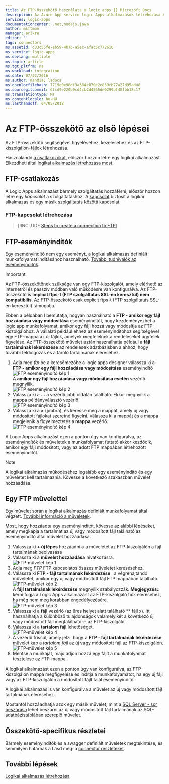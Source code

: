 ```yaml
---
title: Az FTP-összekötő használata a logic apps |} Microsoft Docs
description: Az Azure App service logic Apps alkalmazások létrehozása A fájlok kezelését FTP-kiszolgálóhoz csatlakozni. Például feltöltés különféle műveleteket hajtson végre, frissítése, lekérése és FTP-kiszolgáló fájlok törlése.
services: logic-apps
documentationcenter: .net,nodejs,java
author: msftman
manager: erikre
editor: ''
tags: connectors
ms.assetid: d83c55fe-eb59-4b7b-a5ec-afac5c772616
ms.service: logic-apps
ms.devlang: multiple
ms.topic: article
ms.tgt_pltfrm: na
ms.workload: integration
ms.date: 07/22/2016
ms.author: mandia; ladocs
ms.openlocfilehash: 7719e0e90df3a384e870e2e839cb77a27d95ada8
ms.sourcegitcommit: 6fcd9e220b9cd4cb2d4365de0299bf48fbb18c17
ms.translationtype: MT
ms.contentlocale: hu-HU
ms.lasthandoff: 04/05/2018
---
```

# <a name="get-started-with-the-ftp-connector"></a>Az FTP-összekötő az első lépései
Az FTP-összekötő segítségével figyeléséhez, kezeléséhez és az FTP-kiszolgálón-fájlok létrehozása. 

Használandó [a csatlakozókat](apis-list.md), először hozzon létre egy logikai alkalmazást. Elkezdheti által [logikai alkalmazás létrehozása most](../logic-apps/quickstart-create-first-logic-app-workflow.md).

## <a name="connect-to-ftp"></a>FTP-csatlakozás
A Logic Apps alkalmazást bármely szolgáltatás hozzáférni, először hozzon létre egy *kapcsolat* a szolgáltatáshoz. A [kapcsolat](connectors-overview.md) biztosít a logikai alkalmazás és egy másik szolgáltatás közötti kapcsolat.  

### <a name="create-a-connection-to-ftp"></a>FTP-kapcsolat létrehozása
> [!INCLUDE [Steps to create a connection to FTP](../../includes/connectors-create-api-ftp.md)]
> 
> 

## <a name="use-a-ftp-trigger"></a>FTP-eseményindítók
Egy eseményindító nem egy eseményt, a logikai alkalmazás definiált munkafolyamat indításához használható. [További tudnivalók az eseményindítók](../logic-apps/logic-apps-overview.md#logic-app-concepts).  

> [!IMPORTANT]
> Az FTP-összekötőnek szüksége van egy FTP-kiszolgálót, amely elérhető az internetről és passzív módban való működésre van konfigurálva. Az FTP-összekötő is **implicit ftps-t (FTP szolgáltatás SSL-en keresztül) nem kompatibilis**. Az FTP-összekötő csak explicit ftps-t (FTP szolgáltatás SSL-en keresztül) támogatja.  
> 
> 

Ebben a példában I bemutatja, hogyan használható a **FTP - amikor egy fájl hozzáadása vagy módosítása** eseményindítót, hogy kezdeményezhet a logic app munkafolyamat, amikor egy fájl hozzá vagy módosítja az FTP-kiszolgálóhoz. A vállalati például ehhez az eseményindítóhoz segítségével egy FTP-mappa az új fájlok, amelyek megfelelnek a rendeléseket ügyfelek figyelése.  Az FTP-összekötő művelet aztán használhatja például a **fájl tartalmának lekérdezése** az rendelések adatbázisban a ahhoz, hogy további feldolgozás és a tároló tartalmának eléréséhez.

1. Adja meg *ftp* be a keresőmezőbe a logic apps designer válassza ki a **FTP - amikor egy fájl hozzáadása vagy módosítása** eseményindító   
   ![FTP eseményindító kép 1](./media/connectors-create-api-ftp/ftp-trigger-1.png)  
   A **amikor egy fájl hozzáadása vagy módosítása esetén** vezérlő megnyílik.  
   ![FTP eseményindító kép 2](./media/connectors-create-api-ftp/ftp-trigger-2.png)  
2. Válassza ki a **...**  a vezérlő jobb oldalán található. Ekkor megnyílik a mappa példányválasztó vezérlő  
   ![FTP eseményindító kép 3](./media/connectors-create-api-ftp/ftp-trigger-3.png)  
3. Válassza ki a **>** (jobbra), és keresse meg a mappát, amely új vagy módosított fájlokat szeretné figyelni. Válassza ki a mappát és a mappa megjelenik a figyelmeztetés a **mappa** vezérlő.  
   ![FTP eseményindító kép 4](./media/connectors-create-api-ftp/ftp-trigger-4.png)   

A Logic Apps alkalmazást ezen a ponton úgy van konfigurálva, az eseményindítók és műveletek a munkafolyamat futtató akkor kezdődik, amikor egy fájl módosított, vagy az adott FTP mappában létrehozott eseményindítót. 

> [!NOTE]
> A logikai alkalmazás működéséhez legalább egy eseményindító és egy műveletet kell tartalmaznia. Kövesse a következő szakaszban művelet hozzáadása.  
> 
> 

## <a name="use-a-ftp-action"></a>Egy FTP művelettel
Egy művelet során a logikai alkalmazás definiált munkafolyamat által végzett. [További információ a műveletek](../logic-apps/logic-apps-overview.md#logic-app-concepts).  

Most, hogy hozzáadta egy eseményindítót, kövesse az alábbi lépéseket, amely megkapja a tartalmát az új vagy módosított fájl található az eseményindító által művelet hozzáadása.    

1. Válassza ki **+ új lépés** hozzáadni a a műveletet az FTP-kiszolgálón a fájl tartalmának beolvasása  
2. Válassza ki a **művelet hozzáadása** hivatkozásra.  
   ![FTP-művelet kép 1](./media/connectors-create-api-ftp/ftp-action-1.png)  
3. Adja meg *FTP* FTP kapcsolatos összes műveletet kereséséhez.
4. Válassza ki **FTP - fájl tartalmának lekérdezése** , a végrehajtandó műveletet, amikor egy új vagy módosított fájl FTP mappában található.      
   ![FTP-művelet kép 2](./media/connectors-create-api-ftp/ftp-action-2.png)  
   A **fájl tartalmának lekérdezése** megnyílik szabályozzák. **Megjegyzés:**: kérni fogja a Logic Apps alkalmazást az FTP-kiszolgáló fiók eléréséhez, ha még nem meg korábban engedélyezésére.  
   ![FTP-művelet kép 3](./media/connectors-create-api-ftp/ftp-action-3.png)   
5. Válassza ki a **fájl** vezérlő (az üres helyet alatt található ** fájl x). Itt használhatja a különböző tulajdonságok valamelyikét a következő új vagy módosított fájl megtalálható-e az FTP-kiszolgáló.  
6. Válassza ki a **tartalom fájl** lehetőséget.  
   ![FTP-művelet kép 4](./media/connectors-create-api-ftp/ftp-action-4.png)   
7. A vezérlő frissül, amely jelzi, hogy a **FTP - fájl tartalmának lekérdezése** művelet kap a *tartalom fájl* az új vagy módosított fájl az FTP-kiszolgálón.      
   ![FTP-művelet kép 5](./media/connectors-create-api-ftp/ftp-action-5.png)     
8. Mentse a munkáját, majd adjon hozzá egy fájlt a munkafolyamat tesztelése az FTP-mappa.    

A logikai alkalmazást ezen a ponton úgy van konfigurálva, az FTP-kiszolgálón mappa megfigyelése és indítja a munkafolyamatot, ha egy új fájl vagy az FTP-kiszolgálón a módosított fájlt talál eseményindító. 

A logikai alkalmazás is van konfigurálva a művelet az új vagy módosított fájl tartalmának eléréséhez.

Mostantól hozzáadhatja azok egy másik művelet, mint a [SQL Server - sor beszúrása](connectors-create-api-sqlazure.md) lehet beszúrni az új vagy módosított fájl tartalmának az SQL-adatbázistáblában szereplő művelet.  

## <a name="connector-specific-details"></a>Összekötő-specifikus részletei

Bármely eseményindítók és a swagger definiált műveletek megtekintése, és semmilyen határnak a Lásd még: a [connector részleteket](/connectors/ftpconnector/). 

## <a name="next-steps"></a>További lépések
[Logikai alkalmazás létrehozása](../logic-apps/quickstart-create-first-logic-app-workflow.md)


